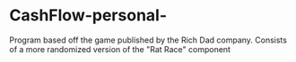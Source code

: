# CashFlow-personal-
Program based off the game published by the Rich Dad company.  Consists of a more randomized version of the "Rat Race" component
